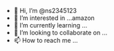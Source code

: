 - 👋 Hi, I’m @ns2345123
- 👀 I’m interested in ...amazon 
- 🌱 I’m currently learning ...
- 💞️ I’m looking to collaborate on ...
- 📫 How to reach me ...

<!---
ns2345123/ns2345123 is a ✨ special ✨ repository because its `README.md` (this file) appears on your GitHub profile.
You can click the Preview link to take a look at your changes.
--->
